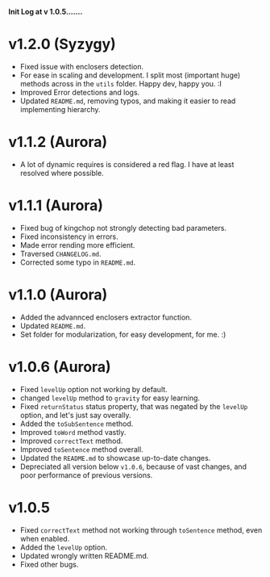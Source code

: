 **Init Log at v 1.0.5.......**

# v1.2.0 (Syzygy)

- Fixed issue with enclosers detection.
- For ease in scaling and development. I split most (important huge) methods across in the `utils` folder. Happy dev, happy you. :I
- Improved Error detections and logs.
- Updated `README.md`, removing typos, and making it easier to read implementing hierarchy.

# v1.1.2 (Aurora)

- A lot of dynamic requires is considered a red flag. I have at least resolved where possible.

# v1.1.1 (Aurora)

- Fixed bug of kingchop not strongly detecting bad parameters.
- Fixed inconsistency in errors.
- Made error rending more efficient.
- Traversed `CHANGELOG.md`.
- Corrected some typo in `README.md`.

# v1.1.0 (Aurora)

- Added the advannced enclosers extractor function.
- Updated `README.md`.
- Set folder for modularization, for easy development, for me. :)

# v1.0.6 (Aurora)

- Fixed `levelUp` option not working by default.
- changed `levelUp` method to `gravity` for easy learning.
- Fixed `returnStatus` status property, that was negated by the `levelUp` option, and let's just say overally.
- Added the `toSubSentence` method.
- Improved `toWord` method vastly.
- Improved `correctText` method.
- Improved `toSentence` method overall.
- Updated the `README.md` to showcase up-to-date changes.
- Depreciated all version below `v1.0.6`, because of vast changes, and poor performance of previous versions.

# v1.0.5

- Fixed `correctText` method not working through `toSentence` method, even when enabled.
- Added the `levelUp` option.
- Updated wrongly written README.md.
- Fixed other bugs.
